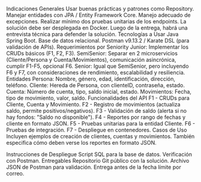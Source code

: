 Indicaciones Generales
Usar buenas prácticas y patrones como Repository.
Manejar entidades con JPA / Entity Framework Core.
Manejo adecuado de excepciones.
Realizar mínimo dos pruebas unitarias de los endpoints.
La solución debe ser desplegada en Docker.
Luego de la entrega, habrá una entrevista técnica para defender la solución.
Tecnologías a Usar
Java Spring Boot.
Base de datos relacional.
Postman v9.13.2 / Karate DSL (para validación de APIs).
Requerimientos por Seniority
Junior: Implementar los CRUDs básicos (F1, F2, F3).
SemiSenior: Separar en 2 microservicios (Cliente/Persona y Cuenta/Movimientos), comunicación asincrónica, cumplir F1-F5, opcional F6.
Senior: Igual que SemiSenior, pero incluyendo F6 y F7, con consideraciones de rendimiento, escalabilidad y resiliencia.
Entidades
Persona: Nombre, género, edad, identificación, dirección, teléfono.
Cliente: Hereda de Persona, con clienteID, contraseña, estado.
Cuenta: Número de cuenta, tipo, saldo inicial, estado.
Movimientos: Fecha, tipo de movimiento, valor, saldo.
Funcionalidades del API
F1 - CRUDs para Cliente, Cuenta y Movimiento.
F2 - Registro de movimientos (actualiza saldo, permite positivos/negativos).
F3 - Validación de saldo (alerta si no hay fondos: "Saldo no disponible").
F4 - Reportes por rango de fechas y cliente en formato JSON.
F5 - Pruebas unitarias para la entidad Cliente.
F6 - Pruebas de integración.
F7 - Despliegue en contenedores.
Casos de Uso
Incluyen ejemplos de creación de clientes, cuentas y movimientos. También especifica cómo deben verse los reportes en formato JSON.

Instrucciones de Despliegue
Script SQL para la base de datos.
Verificación con Postman.
Entregables
Repositorio Git público con la solución.
Archivo JSON de Postman para validación.
Entrega antes de la fecha límite por correo.

